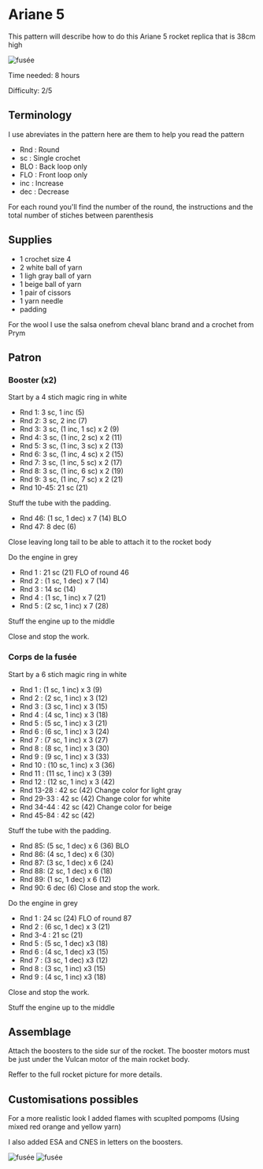 # Ariane 5


This pattern will describe how to do this Ariane 5 rocket replica that is 38cm high

![fusée](../../../../media/patterns/ariane5/v2/fusee.jpg)

Time needed: 8 hours

Difficulty: 2/5

## Terminology

I use abreviates in the pattern here are them to help you read the pattern

* Rnd : Round
* sc : Single crochet
* BLO : Back loop only
* FLO : Front loop only
* inc : Increase
* dec : Decrease

For each round you'll find the number of the round, the instructions and the total number of stiches between parenthesis

## Supplies

* 1 crochet size 4
* 2 white ball of yarn
* 1 ligh gray ball of yarn
* 1 beige ball of yarn
* 1 pair of cissors
* 1 yarn needle
* padding

For the wool I use the salsa onefrom cheval blanc brand and a crochet from Prym

## Patron

### Booster (x2)

Start by a 4 stich magic ring in white

* Rnd 1: 3  sc, 1 inc (5)
* Rnd 2: 3  sc, 2 inc (7)
* Rnd 3: 3  sc, (1 inc, 1  sc) x 2 (9)
* Rnd 4: 3  sc, (1 inc, 2  sc) x 2 (11)
* Rnd 5: 3  sc, (1 inc, 3  sc) x 2 (13)
* Rnd 6: 3  sc, (1 inc, 4  sc) x 2 (15)
* Rnd 7: 3  sc, (1 inc, 5  sc) x 2 (17)
* Rnd 8: 3  sc, (1 inc, 6  sc) x 2 (19)
* Rnd 9: 3  sc, (1 inc, 7  sc) x 2 (21)
* Rnd 10-45: 21  sc (21)

Stuff the tube with the padding.

* Rnd 46: (1  sc, 1 dec) x 7 (14) BLO
* Rnd 47: 8 dec (6)

Close leaving long tail to be able to attach it to the rocket body

Do the engine in grey

* Rnd 1 : 21  sc (21) FLO of round 46
* Rnd 2 : (1  sc, 1 dec) x 7 (14)
* Rnd 3 : 14  sc (14)
* Rnd 4 : (1  sc, 1 inc) x 7 (21)
* Rnd 5 : (2  sc, 1 inc) x 7 (28)

Stuff the engine up to the middle

Close and stop the work.

### Corps de la fusée

Start by a 6 stich magic ring in white

* Rnd 1 : (1  sc, 1 inc) x 3 (9)
* Rnd 2 : (2  sc, 1 inc) x 3 (12)
* Rnd 3 : (3  sc, 1 inc) x 3 (15)
* Rnd 4 : (4  sc, 1 inc) x 3 (18)
* Rnd 5 : (5  sc, 1 inc) x 3 (21)
* Rnd 6 : (6  sc, 1 inc) x 3 (24)
* Rnd 7 : (7  sc, 1 inc) x 3 (27)
* Rnd 8 : (8  sc, 1 inc) x 3 (30)
* Rnd 9 : (9  sc, 1 inc) x 3 (33)
* Rnd 10 : (10  sc, 1 inc) x 3 (36)
* Rnd 11 : (11  sc, 1 inc) x 3 (39)
* Rnd 12 : (12  sc, 1 inc) x 3 (42)
* Rnd 13-28 : 42  sc (42)
Change color for light gray
* Rnd 29-33 : 42  sc (42)
Change color for white
* Rnd 34-44 : 42  sc (42)
Change color for beige
* Rnd 45-84 : 42  sc (42)

Stuff the tube with the padding.
* Rnd 85: (5  sc, 1 dec) x 6 (36) BLO
* Rnd 86: (4  sc, 1 dec) x 6 (30)
* Rnd 87: (3  sc, 1 dec) x 6 (24)
* Rnd 88: (2  sc, 1 dec) x 6 (18)
* Rnd 89: (1  sc, 1 dec) x 6 (12)
* Rnd 90: 6 dec (6)
Close and stop the work.

Do the engine in grey

* Rnd 1 : 24  sc (24) FLO of round 87
* Rnd 2 : (6  sc, 1 dec) x 3 (21) 
* Rnd 3-4 : 21  sc (21)
* Rnd 5 : (5  sc, 1 dec) x3 (18)
* Rnd 6 : (4  sc, 1 dec) x3 (15)
* Rnd 7 : (3  sc, 1 dec) x3 (12)
* Rnd 8 : (3  sc, 1 inc) x3 (15)
* Rnd 9 : (4  sc, 1 inc) x3 (18)

Close and stop the work.

Stuff the engine up to the middle

## Assemblage

Attach the boosters to the side sur of the rocket. The booster motors must be just under the Vulcan motor of the main rocket body.

Reffer to the full rocket picture for more details.

## Customisations possibles

For a more realistic look I added flames with scuplted pompoms (Using mixed red orange and yellow yarn)

I also added ESA and CNES in letters on the boosters.

![fusée](../../../../media/patterns/ariane5/v2/esacnes1.jpg)
![fusée](../../../../media/patterns/ariane5/v2/esacnes2.jpg)
